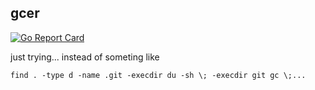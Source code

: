 ## gcer

[![Go Report Card](https://goreportcard.com/badge/github.com/tanelpuhu/gcer)](https://goreportcard.com/report/github.com/tanelpuhu/gcer)

just trying... instead of someting like

	find . -type d -name .git -execdir du -sh \; -execdir git gc \;...
